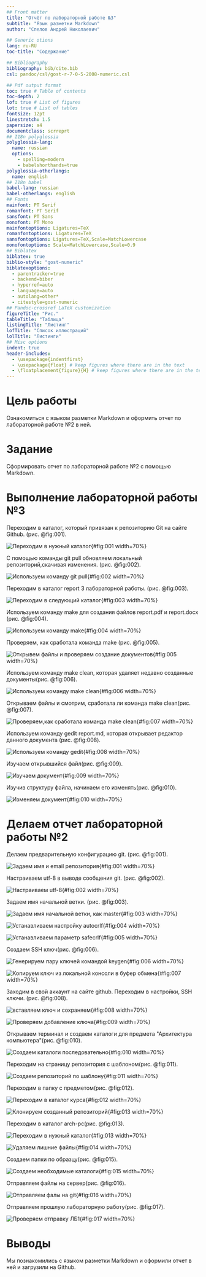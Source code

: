 ```yaml
---
## Front matter
title: "Отчёт по лабораторной работе №3"
subtitle: "Язык разметки Markdown"
author: "Спелов Андрей Николаевич"

## Generic otions
lang: ru-RU
toc-title: "Содержание"

## Bibliography
bibliography: bib/cite.bib
csl: pandoc/csl/gost-r-7-0-5-2008-numeric.csl

## Pdf output format
toc: true # Table of contents
toc-depth: 2
lof: true # List of figures
lot: true # List of tables
fontsize: 12pt
linestretch: 1.5
papersize: a4
documentclass: scrreprt
## I18n polyglossia
polyglossia-lang:
  name: russian
  options:
	- spelling=modern
	- babelshorthands=true
polyglossia-otherlangs:
  name: english
## I18n babel
babel-lang: russian
babel-otherlangs: english
## Fonts
mainfont: PT Serif
romanfont: PT Serif
sansfont: PT Sans
monofont: PT Mono
mainfontoptions: Ligatures=TeX
romanfontoptions: Ligatures=TeX
sansfontoptions: Ligatures=TeX,Scale=MatchLowercase
monofontoptions: Scale=MatchLowercase,Scale=0.9
## Biblatex
biblatex: true
biblio-style: "gost-numeric"
biblatexoptions:
  - parentracker=true
  - backend=biber
  - hyperref=auto
  - language=auto
  - autolang=other*
  - citestyle=gost-numeric
## Pandoc-crossref LaTeX customization
figureTitle: "Рис."
tableTitle: "Таблица"
listingTitle: "Листинг"
lofTitle: "Список иллюстраций"
lolTitle: "Листинги"
## Misc options
indent: true
header-includes:
  - \usepackage{indentfirst}
  - \usepackage{float} # keep figures where there are in the text
  - \floatplacement{figure}{H} # keep figures where there are in the text
---
```


# Цель работы

Ознакомиться с языком разметки Markdown и оформить отчет по лабораторной работе №2 в ней.

# Задание

Сформировать отчет по лабораторной работе №2 с помощью Markdown.

# Выполнение лабораторной работы №3

Переходим в каталог, который привязан к репозиторию Git на сайте Github. (рис. @fig:001).

![Переходим в нужный каталог](image/1.png){#fig:001 width=70%}

С помощью команды git pull обновляем локальный репозиторий,скачивая изменения. (рис. @fig:002).

![Используем команду git pull](image/2.png){#fig:002 width=70%}

Переходим в каталог report 3 лабораторной работы. (рис. @fig:003).

![Переходим в следующий каталог](image/3.png){#fig:003 width=70%}

Используем команду make для создания файлов report.pdf и report.docx (рис. @fig:004).

![Используем команду make](image/5.png){#fig:004 width=70%}

Проверяем, как сработала команда make (рис. @fig:005).

![Открывем файлы и проверяем создание документов](image/6.png){#fig:005 width=70%}

Используем команду make clean, которая удаляет недавно созданные документы(рис. @fig:006).

![Используем команду make clean](image/7.png){#fig:006 width=70%}

Открываем файлы и смотрим, сработала ли команда make clean(рис. @fig:007).

![Проверяем,как сработала команда make clean](image/8.png){#fig:007 width=70%}

Используем команду gedit report.md, которая открывает редактор данного документа (рис. @fig:008).

![Используем команду gedit](image/9.png){#fig:008 width=70%}

Изучаем открывшийся файл(рис. @fig:009).

![Изучаем документ](image/10.png){#fig:009 width=70%}

Изучив структуру файла, начинаем его изменять(рис. @fig:010).

![Изменяем документ](image/11.png){#fig:010 width=70%}

# Делаем отчет лабораторной работы №2

Делаем предварительную конфигурацию git. (рис. @fig:001).

![Задаем имя и email репозитория](image/20.png){#fig:001 width=70%}

Настраиваем utf-8 в выводе сообщения git. (рис. @fig:002).

![Настраиваем utf-8](image/21.png){#fig:002 width=70%}

Задаем имя начальной ветки. (рис. @fig:003).

![Задаем имя начальной ветки, как master](image/22.png){#fig:003 width=70%}

![Устанавливаем настройку autocrlf](image/23.png){#fig:004 width=70%}

![Устанавливаем параметр safecrlf](image/24.png){#fig:005 width=70%}

Создаем SSH ключ(рис. @fig:006).

![Генерируем пару ключей командой keygen](image/25.png){#fig:006 width=70%}

![Копируем ключ из локальной консоли в буфер обмена](image/26.png){#fig:007 width=70%}

Заходим в свой аккаунт на сайте github. Переходим в настройки, SSH ключи. (рис. @fig:008).

![вставляем ключ и сохраняем](image/27.png){#fig:008 width=70%}

![Проверяем добавление ключа](image/28.png){#fig:009 width=70%}

Открываем терминал и создаем каталоги для предмета "Архитектура компьютера"(рис. @fig:010).

![Создаем каталоги последовательно](image/29.png){#fig:010 width=70%}

Переходим на страницу репозитория с шаблоном(рис. @fig:011).

![Создаем репозиторий по шаблону](image/30.png){#fig:011 width=70%}

Переходим в папку с предметом(рис. @fig:012).

![Переходим в каталог курса](image/31.png){#fig:012 width=70%}

![Клонируем созданный репозиторий](image/32.png){#fig:013 width=70%}

Переходим в каталог arch-pc(рис. @fig:013).

![Переходим в нужный каталог](image/33.png){#fig:013 width=70%}

![Удаляем лишние файлы](image/34.png){#fig:014 width=70%}

Создаем папки по образцу(рис. @fig:015).

![Создаем необходимые каталоги](image/35.png){#fig:015 width=70%}

Отправляем файлы на сервер(рис. @fig:016).

![Отправляем фалы на git](image/36.png){#fig:016 width=70%}

Отправляем прошлую лабораторную работу(рис. @fig:017).

![Проверяем отправку ЛБ1](image/39.png){#fig:017 width=70%}
# Выводы

Мы познакомились с языком разметки Markdown и оформили отчет в ней и загрузили на Github.
